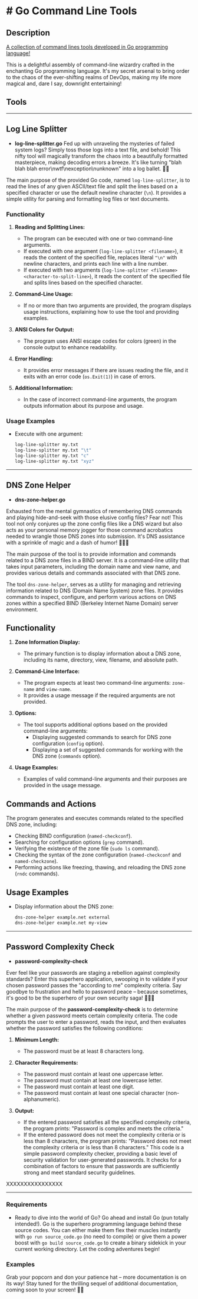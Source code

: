 # # Go Command Line Tools


## Description

[A collection of command lines tools developed in Go programming language!](https://github.com/dx-zone/go-command-line-tools)

This is a delightful assembly of command-line wizardry crafted in the enchanting Go programming language. It's my secret arsenal to bring order to the chaos of the ever-shifting realms of DevOps, making my life more magical and, dare I say, downright entertaining!

## Tools
---
## Log Line Splitter
- **log-line-splitter.go**
Fed up with unraveling the mysteries of failed system logs? Simply toss those logs into a text file, and behold! This nifty tool will magically transform the chaos into a beautifully formatted masterpiece, making decoding errors a breeze. It's like turning "blah blah blah error\nwtf\nexception\nunknown" into a log ballet. 💃✨

The main purpose of the provided Go code, named `log-line-splitter`, is to read the lines of any given ASCII/text file and split the lines based on a specified character or use the default newline character (`\n`). It provides a simple utility for parsing and formatting log files or text documents.

### Functionality

1. **Reading and Splitting Lines:**
   - The program can be executed with one or two command-line arguments.
   - If executed with one argument (`log-line-splitter <filename>`), it reads the content of the specified file, replaces literal `"\n"` with newline characters, and prints each line with a line number.
   - If executed with two arguments (`log-line-splitter <filename> <character-to-split-line>`), it reads the content of the specified file and splits lines based on the specified character.

2. **Command-Line Usage:**
   - If no or more than two arguments are provided, the program displays usage instructions, explaining how to use the tool and providing examples.

3. **ANSI Colors for Output:**
   - The program uses ANSI escape codes for colors (green) in the console output to enhance readability.

4. **Error Handling:**
   - It provides error messages if there are issues reading the file, and it exits with an error code (`os.Exit(1)`) in case of errors.

5. **Additional Information:**
   - In the case of incorrect command-line arguments, the program outputs information about its purpose and usage.

### Usage Examples

- Execute with one argument:
  ```bash
  log-line-splitter my.txt
  log-line-splitter my.txt "\t"
  log-line-splitter my.txt "c"
  log-line-splitter my.txt "xyz"

<!-- - TODO: Create a recorded GIF image showcasing the use of this app -->
---

## DNS Zone Helper
- **dns-zone-helper.go**

Exhausted from the mental gymnastics of remembering DNS commands and playing hide-and-seek with those elusive config files? Fear not! This tool not only conjures up the zone config files like a DNS wizard but also acts as your personal memory jogger for those command acrobatics needed to wrangle those DNS zones into submission. It's DNS assistance with a sprinkle of magic and a dash of humor! 🧙‍♂️✨

The main purpose of the tool is to provide information and commands related to a DNS zone files in a BIND server. It is a command-line utility that takes input parameters, including the domain name and view name, and provides various details and commands associated with that DNS zone.

The tool `dns-zone-helper`, serves as a utility for managing and retrieving information related to DNS (Domain Name System) zone files. It provides commands to inspect, configure, and perform various actions on DNS zones within a specified BIND (Berkeley Internet Name Domain) server environment.

## Functionality

1. **Zone Information Display:**
   - The primary function is to display information about a DNS zone, including its name, directory, view, filename, and absolute path.

2. **Command-Line Interface:**
   - The program expects at least two command-line arguments: `zone-name` and `view-name`.
   - It provides a usage message if the required arguments are not provided.

3. **Options:**
   - The tool supports additional options based on the provided command-line arguments:
     - Displaying suggested commands to search for DNS zone configuration (`config` option).
     - Displaying a set of suggested commands for working with the DNS zone (`commands` option).

4. **Usage Examples:**
   - Examples of valid command-line arguments and their purposes are provided in the usage message.

## Commands and Actions

The program generates and executes commands related to the specified DNS zone, including:
- Checking BIND configuration (`named-checkconf`).
- Searching for configuration options (`grep` command).
- Verifying the existence of the zone file (`sudo ls` command).
- Checking the syntax of the zone configuration (`named-checkconf` and `named-checkzone`).
- Performing actions like freezing, thawing, and reloading the DNS zone (`rndc` commands).

## Usage Examples

- Display information about the DNS zone:
  ```bash
  dns-zone-helper example.net external
  dns-zone-helper example.net my-view

<!-- - TODO: Create a recorded GIF image showcasing the use of this app -->
---
## Password Complexity Check
- **password-complexity-check**

Ever feel like your passwords are staging a rebellion against complexity standards? Enter this superhero application, swooping in to validate if your chosen password passes the "according to me" complexity criteria. Say goodbye to frustration and hello to password peace – because sometimes, it's good to be the superhero of your own security saga! 🦸‍♂️🔐

The main purpose of the **password-complexity-check** is to determine whether a given password meets certain complexity criteria. The code prompts the user to enter a password, reads the input, and then evaluates whether the password satisfies the following conditions:

1. **Minimum Length:**
     - The password must be at least 8 characters long.
2. **Character Requirements:**

     - The password must contain at least one uppercase letter.
     - The password must contain at least one lowercase letter.
     - The password must contain at least one digit.
     - The password must contain at least one special character (non-alphanumeric).
3. **Output:**
     - If the entered password satisfies all the specified complexity criteria, the program prints: "Password is complex and meets the criteria."
     - If the entered password does not meet the complexity criteria or is less than 8 characters, the program prints: "Password does not meet the complexity criteria or is less than 8 characters."
This code is a simple password complexity checker, providing a basic level of security validation for user-generated passwords. It checks for a combination of factors to ensure that passwords are sufficiently strong and meet standard security guidelines.

XXXXXXXXXXXXXXXX

<!-- - TODO: Create a recorded GIF image showcasing the use of this app -->

---
<!-- TODO: Include the Go tool to find publics and private IP addresses in text/DNS record files. -->
<!-- - TODO: Include the title of the application here -->
<!-- - TODO: Create a recorded GIF image showcasing the use of this app -->


### Requirements
- Ready to dive into the world of Go? Go ahead and install Go (pun totally intended!). Go is the superhero programming language behind these source codes. You can either make them flex their muscles instantly with ```go run source_code.go``` (no need to compile) or give them a power boost with ```go build source_code.go``` to create a binary sidekick in your current working directory. Let the coding adventures begin!


### Examples

Grab your popcorn and don your patience hat – more documentation is on its way! Stay tuned for the thrilling sequel of additional documentation, coming soon to your screen! 🍿📜
